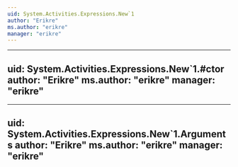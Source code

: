 ```yaml
---
uid: System.Activities.Expressions.New`1
author: "Erikre"
ms.author: "erikre"
manager: "erikre"
---
```


---
uid: System.Activities.Expressions.New`1.#ctor
author: "Erikre"
ms.author: "erikre"
manager: "erikre"
---

---
uid: System.Activities.Expressions.New`1.Arguments
author: "Erikre"
ms.author: "erikre"
manager: "erikre"
---
